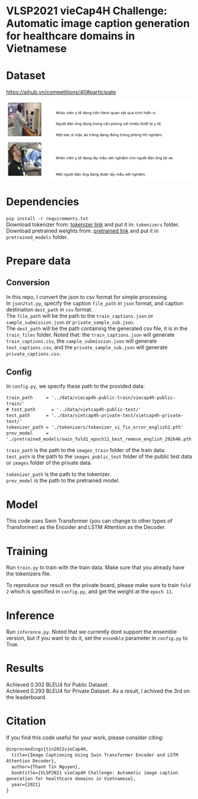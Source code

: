 # VLSP2021 vieCap4H Challenge: Automatic image caption generation for healthcare domains in Vietnamese
# Dataset
https://aihub.vn/competitions/40#participate

![Drag Racing](https://github.com/ngthanhtin/VLSP_ImageCaptioning/blob/master/image/image_captioning_vlsp.png?raw=true)

# Dependencies
`pip install -r requirements.txt` <br/>
Download tokenizer from: [tokenizer link](https://drive.google.com/file/d/1de3lxn78g4OFWFwpDaFkg6L4jg4xaXpu/view?usp=sharing) and put it in: `tokenizers` folder. <br/>
Download pretrained weights from: [pretrained link](https://drive.google.com/file/d/1pI4h_REpyWQzcOvGJP7dQCf4lG4oCrwK/view?usp=sharing) and put it in `pretrained_models` folder.

# Prepare data
## Conversion
In this repo, I convert the json to csv format for simple processing.</br>
In `json2txt.py`, specify the caption `file_path` in `json` format, and caption destination `dest_path` in `csv` format. <br/>
The `file_path` will be the path to the `train_captions.json` or `sample_submission.json` or `private_sample_sub.json`.  <br/>
The `dest_path` will be the path containing the generated csv file, it is in the `train_files` folder. Noted that: the `train_captions.json` will generate `train_captions.csv`, the `sample_submission.json` will generate `test_captions.csv`, and the `private_sample_sub.json` will generate `private_captions.csv`.

## Config
In `config.py`, we specify these path to the provided data: <br/>
```
train_path     = '../data/viecap4h-public-train/viecap4h-public-train/'
# test_path      = '../data/vietcap4h-public-test/'
test_path      = '../data/vietcap4h-private-test/vietcap4h-private-test/'
tokenizer_path = './tokenizers/tokenizer_vi_fix_error_english2.pth'
prev_model     =  './pretrained_models/swin_fold1_epoch11_best_remove_english_292646.pth'
```
`train_path` is the path to the `images_train` folder of the train data. <br/>
`test_path` is the path to the `images_public_test` folder of the public test data or `images` folder of the private data. <br/>

`tokenizer_path` is the path to the tokenizer. <br/>
`prev_model` is the path to the pretrained model.

# Model
This code uses Swin Transformer (you can change to other types of Transformer) as the Encoder and LSTM Attention as the Decoder.

# Training
Run `train.py` to train with the train data. Make sure that you already have the tokenizers file.

To reproduce our result on the private board, please make sure to train `fold 2` which is specified in `config.py`, and get the weight at the `epoch 11`.

# Inference
Run `inference.py`. Noted that we currently dont support the ensemble version, but if you want to do it, set the `ensemble` parameter in `config.py` to True.

# Results
Achieved 0.302 BLEU4 for Public Dataset.</br>
Achieved 0.293 BLEU4 for Private Dataset. As a result, I achived the 3rd on the leaderboard.</br>

# Citation
If you find this code useful for your work, please consider citing:
```
@inproceedings{tin2021vieCap4H,
  title={Image Captioning Using Swin Transformer Encoder and LSTM Attention Decoder},
  author={Thanh Tin Nguyen},
  booktitle={VLSP2021 vieCap4H Challenge: Automatic image caption generation for healthcare domains in Vietnamese},
  year={2021}
}
```

